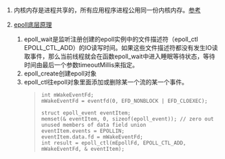1. 内核内存是进程共享的，所有应用程序进程公用同一份内核内存。[参考](https://blog.csdn.net/f22jay/article/details/7925531)

2. <span id="epoll">[epoll</span>](https://blog.csdn.net/weixin_34015336/article/details/85124052?utm_medium=distribute.pc_relevant.none-task-blog-BlogCommendFromMachineLearnPai2-1.nonecase&depth_1-utm_source=distribute.pc_relevant.none-task-blog-BlogCommendFromMachineLearnPai2-1.nonecase)</span>[底层原理](https://zhuanlan.zhihu.com/p/87843750)
    1. epoll_wait是监听注册创建的epoll实例中的文件描述符（epoll_ctl EPOLL_CTL_ADD）的IO读写时间。如果这些文件描述符都没有发生IO读取事件，那么当前线程就会在函数epoll_wait中进入睡眠等待状态，等待时间由最后一个参数timeoutMillis来指定。
    2. epoll_create创建epoll对象
    3. epoll_ctl往epoll对象里面添加或删除某一个流的某一个事件。
        > ```
        > int mWakeEventFd;
        > mWakeEventFd = eventfd(0, EFD_NONBLOCK | EFD_CLOEXEC);
        >
        > struct epoll_event eventItem;
        > memset(& eventItem, 0, sizeof(epoll_event)); // zero out unused members of data field union
        > eventItem.events = EPOLLIN;
        > eventItem.data.fd = mWakeEventFd;
        > int result = epoll_ctl(mEpollFd, EPOLL_CTL_ADD, mWakeEventFd, & eventItem);
        > ```
